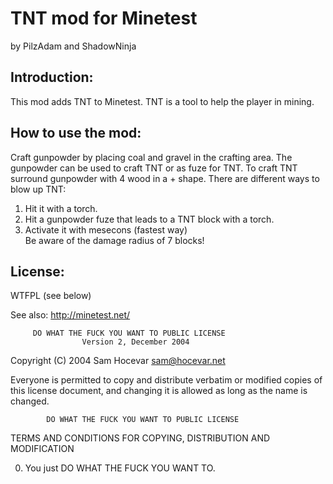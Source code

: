TNT mod for Minetest
====================
by PilzAdam and ShadowNinja

Introduction:
-------------
This mod adds TNT to Minetest. TNT is a tool to help the player
in mining.

How to use the mod:
-------------------
Craft gunpowder by placing coal and gravel in the crafting area. The
gunpowder can be used to craft TNT or as fuze for TNT. To craft TNT
surround gunpowder with 4 wood in a + shape.
There are different ways to blow up TNT:  
  1. Hit it with a torch.  
  2. Hit a gunpowder fuze that leads to a TNT block with a torch.  
  3. Activate it with mesecons (fastest way)  
Be aware of the damage radius of 7 blocks!

License:
--------
WTFPL (see below)

See also:
http://minetest.net/

         DO WHAT THE FUCK YOU WANT TO PUBLIC LICENSE
                    Version 2, December 2004

 Copyright (C) 2004 Sam Hocevar <sam@hocevar.net>

 Everyone is permitted to copy and distribute verbatim or modified
 copies of this license document, and changing it is allowed as long
 as the name is changed.

            DO WHAT THE FUCK YOU WANT TO PUBLIC LICENSE
   TERMS AND CONDITIONS FOR COPYING, DISTRIBUTION AND MODIFICATION

  0. You just DO WHAT THE FUCK YOU WANT TO.
